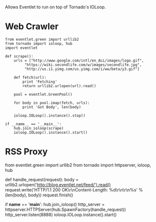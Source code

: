 Allows Eventlet to run on top of Tornado's IOLoop.

Web Crawler
===========

    from eventlet.green import urllib2
    from tornado import ioloop, hub
    import eventlet

    def scrape():
        urls = ["http://www.google.com/intl/en_ALL/images/logo.gif",
             "https://wiki.secondlife.com/w/images/secondlife.jpg",
             "http://us.i1.yimg.com/us.yimg.com/i/ww/beta/y3.gif"]

        def fetch(url):
            print 'Fetching'
            return urllib2.urlopen(url).read()

        pool = eventlet.GreenPool()

        for body in pool.imap(fetch, urls):
            print 'Got Body', len(body)

        ioloop.IOLoop().instance().stop()

    if __name__ == '__main__':
        hub.join_ioloop(scrape)
        ioloop.IOLoop().instance().start()

RSS Proxy
==========

from eventlet.green import urllib2
from tornado import httpserver, ioloop, hub

def handle_request(request):
    body = urllib2.urlopen('http://blog.eventlet.net/feed/').read()
    request.write('HTTP/1.1 200 OK\r\nContent-Length: %d\r\n\r\n%s' % (len(body), body))
    request.finish()

if __name__ == '__main__':
    hub.join_ioloop()
    http_server = httpserver.HTTPServer(hub.SpawnFactory(handle_request))
    http_server.listen(8888)
    ioloop.IOLoop.instance().start()

